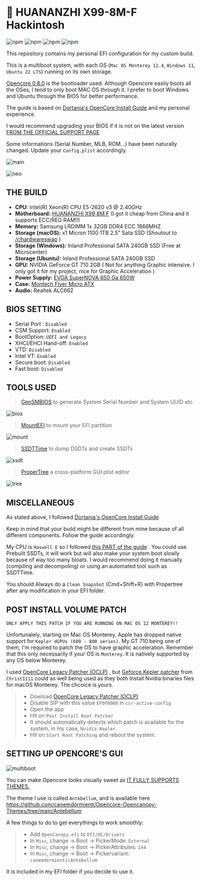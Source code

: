#  HUANANZHI X99-8M-F Hackintosh

![npm](https://img.shields.io/badge/Built-Passing-orange.svg) ![npm](https://img.shields.io/badge/Bootloader-Opencore-blue) ![npm](https://img.shields.io/badge/Support%20MacOS-12.4-yellow) ![npm](https://img.shields.io/badge/Built%20by-Kevin%20T-green) 

This repository contains my personal EFI configuration for my custom build.

This is a multiboot system, with each OS (`Mac OS Monterey 12.4`, `Windows 11`, `Ubuntu 22 LTS`) running on its own storage. 

[Opencore 0.8.0](https://github.com/acidanthera/OpenCorePkg) is the bootloader used. Although Opencore easily boots all the OSes, I tend to only boot MAC OS through it. I prefer to boot Windows and Ubuntu through the BIOS for better performance. 

The guide is based on [Dortania's OpenCore Install Guide](https://dortania.github.io/OpenCore-Install-Guide/) and my personal experience.

I would recommend upgrading your BIOS if it is not on the latest version [FROM THE OFFICIAL SUPPORT PAGE](http://www.huananzhi.com/html/1/184/185/551.html)

Some informations (Serial Number, MLB, ROM...) have been naturally changed. Update your `Config.plist` accordingly.


![main](images/main.jpg)

![neo](images/2.png)

## THE BUILD

* **CPU:** Intel(R) Xeon(R) CPU E5-2620 v3 @ 2.40GHz
* **Motherboard:** [HUANANZHI X99 8M F](http://www.huananzhi.com/html/1/184/185/551.html) (I got it cheap from China and it supports ECC/REG RAM!!)
* **Memory:** Samsung LRDIMM 1x 32GB DDR4 ECC 1866MHZ
* **Storage (macOS):** x1 Micron 1100 1TB 2.5" Sata SSD (Shoutout to [/r/hardwareswap](https://www.reddit.com/r/hardwareswap/) )
* **Storage (Windows):** Inland Professional SATA 240GB SSD (Free at Microcenter)
* **Storage (Ubuntu):** Inland Professional SATA 240GB SSD
* **GPU:** NVIDIA GeForce GT 710 2GB ( Not for anything Graphic intensive. I only got it for my project, nice for Graphic Acceleration )
* **Power Supply:** [EVGA SuperNOVA 650 Ga 650W](https://www.amazon.com/EVGA-Supernova-Modular-Warranty-220-GA-0650-X1/dp/B07WW1XK45)
* **Case:** [Montech Flyer Micro ATX](https://www.newegg.com/black-montech-flyer-atx-mid-tower/p/2AM-00CN-00001)
* **Audio:** Realtek ALC662

## BIOS SETTING

* Serial Port : `Disabled`
* CSM Support: `Enabled`
* BootOption: `UEFI and Legacy`
* XHCI/EHCI Hand-off: `Enabled`
* VTD: `Disabled`
* Intel VT: `Enabled`
* Secure boot: `Disabled`
* Fast boot: `Disabled`


## TOOLS USED

> [GenSMBIOS](https://github.com/corpnewt/GenSMBIOS) to generate System Serial Number and System UUID etc.

![bios](images/gensmbios.png)

> [MountEFI](https://github.com/corpnewt/MountEFI) to mount your EFI partition

![mount](images/mountefi.png)

> [SSDTTime](https://github.com/corpnewt/SSDTTime) to dump DSDTs and create SSDTs

![ssdt](images/ssttime.png)

> [ProperTree](https://github.com/corpnewt/ProperTree) a cross-platform GUI plist editor

![tree](images/propertree.png)

## MISCELLANEOUS

As stated above, I followed [Dortania's OpenCore Install Guide](https://dortania.github.io/OpenCore-Install-Guide/) 

Keep in mind that your build might be different from mine because of all different components. Follow the guide accordingly. 

My CPU is `Haswell E` so I followed [this PART of the guide](https://dortania.github.io/Getting-Started-With-ACPI/ssdt-methods/ssdt-prebuilt.html#haswell-and-broadwell-e) . You could use Prebuilt SSDTs, it will work but will also make your system boot slowly because of way too many bloats. I would recommend doing it manually (compiling and decompoling) or using an automated tool such as SSDTTime.

You should Always do a `Clean Snapshot` (Cmd+Shift+R) with Propertree after any modification in your EFI folder.


## POST INSTALL VOLUME PATCH

`ONLY APPLY THIS PATCH IF YOU ARE RUNNING ON MAC OS 12 MONTEREY!!`

Unfortunalely, starting on Mac OS Monterey, Apple has dropped native support for `Kepler dGPUs (600 - 800 series)`. My GT 710 being one of them, I'm required to patch the OS to have graphic acceleration. Remember that this only necessarily if your OS is `Monterey`. It is natively supported by any OS below Monterey.

I used [OpenCore Legacy Patcher (OCLP)](https://github.com/dortania/OpenCore-Legacy-Patcher/releases) , but [Geforce Kepler patcher](https://github.com/chris1111/Geforce-Kepler-patcher) from `Christ1111` could as well being used as they both Install Nvidia binaries files for macOS Monterey. The chcoice is yours.
> - Dowload [OpenCore Legacy Patcher (OCLP)](https://github.com/dortania/OpenCore-Legacy-Patcher/releases)
> - Disable SIP with this value `EF0F0000` in `csr-active-config`
> - Open the app
> - Hit on `Post Install Root Patcher`
> - It should automatically detects which patch is available for the system, in my case, `Nvidia Kepler`.
> - Hit on `Start Root Patching` and reboot the system.

## SETTING UP OPENCORE'S GUI

![multiboot](images/26192629.png)

You can make Opencore looks visually sweet as [IT FULLY SUPPORTS THEMES.](https://dortania.github.io/OpenCore-Post-Install/cosmetic/gui.html#setting-up-opencore-s-gui) 

The theme I use is called `Antebellum`, and is available here https://github.com/canemdormienti/Opencore-Opencanopy-Themes/tree/main/Antebellum

A few things to do to get everythings to work smoothly:

> - Add `OpenCanopy.efi` to `EFI/OC/Drivers`
> - In `Misc`, change -> Boot -> PickerMode: `External` 
> - In `Misc`, change -> Boot -> PickerAttributes: `144`
> - In `Misc`, change -> Boot -> Pickervariant: `canemdormienti\Antebellum`

It is included in my EFI folder if you decide to use it.
